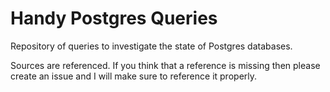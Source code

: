 # Handy Postgres Queries

Repository of queries to investigate the state of Postgres databases.

Sources are referenced. If you think that a reference is missing then please create an issue and I will make sure to reference it properly.

